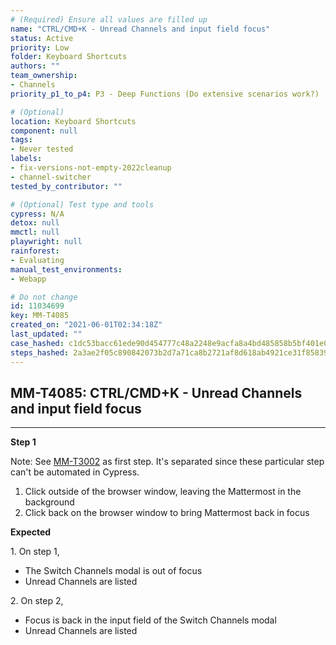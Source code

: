 ```yaml
---
# (Required) Ensure all values are filled up
name: "CTRL/CMD+K - Unread Channels and input field focus"
status: Active
priority: Low
folder: Keyboard Shortcuts
authors: ""
team_ownership:
- Channels
priority_p1_to_p4: P3 - Deep Functions (Do extensive scenarios work?)

# (Optional)
location: Keyboard Shortcuts
component: null
tags:
- Never tested
labels:
- fix-versions-not-empty-2022cleanup
- channel-switcher
tested_by_contributor: ""

# (Optional) Test type and tools
cypress: N/A
detox: null
mmctl: null
playwright: null
rainforest:
- Evaluating
manual_test_environments:
- Webapp

# Do not change
id: 11034699
key: MM-T4085
created_on: "2021-06-01T02:34:18Z"
last_updated: ""
case_hashed: c1dc53bacc61ede90d454777c48a2248e9acfa8a4bd485858b5bf401e0eb30c8df12fc4fd078adf885562c3537ab36d4
steps_hashed: 2a3ae2f05c890842073b2d7a71ca8b2721af8d618ab4921ce31f858392a359fe2051142ad4eb87fda8574076e24b3210
---
```


<!-- (Auto-generated) Based on frontmatter's "key" and "name" -->

## MM-T4085: CTRL/CMD+K - Unread Channels and input field focus

---

**Step 1**

Note: See [MM-T3002](https://mattermost.atlassian.net/projects/MM?selectedItem=com.atlassian.plugins.atlassian-connect-plugin:com.kanoah.test-manager__main-project-page#!/testCase/MM-T3002) as first step. It's separated since these particular step can't be automated in Cypress.

1. Click outside of the browser window, leaving the Mattermost in the background
2. Click back on the browser window to bring Mattermost back in focus

**Expected**

1\. On step 1,

- The Switch Channels modal is out of focus
- Unread Channels are listed

2\. On step 2,

- Focus is back in the input field of the Switch Channels modal
- Unread Channels are listed

